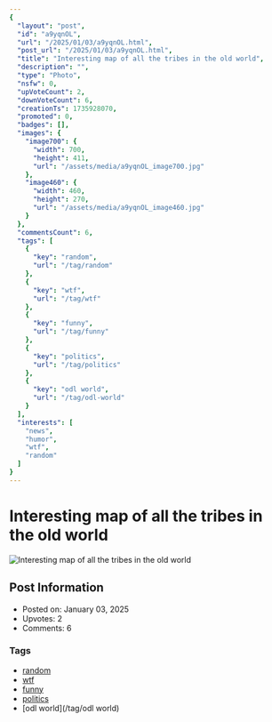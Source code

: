 ```yaml
---
{
  "layout": "post",
  "id": "a9yqnOL",
  "url": "/2025/01/03/a9yqnOL.html",
  "post_url": "/2025/01/03/a9yqnOL.html",
  "title": "Interesting map of all the tribes in the old world",
  "description": "",
  "type": "Photo",
  "nsfw": 0,
  "upVoteCount": 2,
  "downVoteCount": 6,
  "creationTs": 1735928070,
  "promoted": 0,
  "badges": [],
  "images": {
    "image700": {
      "width": 700,
      "height": 411,
      "url": "/assets/media/a9yqnOL_image700.jpg"
    },
    "image460": {
      "width": 460,
      "height": 270,
      "url": "/assets/media/a9yqnOL_image460.jpg"
    }
  },
  "commentsCount": 6,
  "tags": [
    {
      "key": "random",
      "url": "/tag/random"
    },
    {
      "key": "wtf",
      "url": "/tag/wtf"
    },
    {
      "key": "funny",
      "url": "/tag/funny"
    },
    {
      "key": "politics",
      "url": "/tag/politics"
    },
    {
      "key": "odl world",
      "url": "/tag/odl-world"
    }
  ],
  "interests": [
    "news",
    "humor",
    "wtf",
    "random"
  ]
}
---
```


# Interesting map of all the tribes in the old world

![Interesting map of all the tribes in the old world](/assets/media/a9yqnOL_image700.jpg)

## Post Information

- Posted on: January 03, 2025
- Upvotes: 2
- Comments: 6

### Tags

- [random](/tag/random)
- [wtf](/tag/wtf)
- [funny](/tag/funny)
- [politics](/tag/politics)
- [odl world](/tag/odl world)
